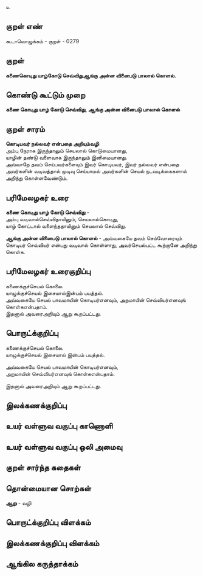 உ

## குறள் எண் 

கூடாவொழுக்கம் - குறள் - 0279  

## குறள் 

**கணைகொடிது யாழ்கோடு செவ்விதுஆங்கு அன்ன 
வினைபடு பாலால் கொளல்.**  

## கொண்டு கூட்டும் முறை

**கணை கொடிது யாழ் கோடு செவ்விது, ஆங்கு அன்ன வினைபடு பாலால் கொளல்**  

## குறள் சாரம் 

**கொடியவர் நல்லவர் என்பதை அறியும்வழி**  
அம்பு நேராக இருந்தாலும் செயலால் கொடுமையானது,  
யாழின் தண்டு வளைவாக இருந்தாலும் இனிமையானது.  
அவ்வாறே தவம் செய்பவர்களையும் இவர் கொடியவர், இவர் நல்லவர் என்பதை அவர்களின் வடிவத்தால் முடிவு செய்யாமல் அவர்களின் செயல் நடவடிக்கைகளால் அறிந்து கொள்ளவேண்டும்.  

## பரிமேலழகர் உரை

**கணை கொடிது யாழ் கோடு செவ்விது** -   
அம்பு வடிவால்செவ்விதாயினும், செயலால்கொடிது,  
யாழ் கோட்டால் வளைந்ததாயினும் செயலால் செவ்விது.   

**ஆங்கு அன்ன வினைபடு பாலால் கொளல்** - அவ்வகையே தவம் செய்வோரையும் கொடியர் செவ்வியர் என்பது வடிவால் கொள்ளாது, அவர்செயல்பட்ட கூற்றானே அறிந்து கொள்க.   


## பரிமேலழகர் உரைகுறிப்பு   

கணைக்குச்செயல் கொலை.  
யாழுக்குச்செயல் இசையால்இன்பம் பயத்தல்.  
அவ்வகையே செயல் பாவமாயின் கொடியர்எனவும், அறமாயின் செவ்வியர்எனவுங் கொள்கஎன்பதாம்.  
இதனால் அவரைஅறியும் ஆறு கூறப்பட்டது.    

## பொருட்க்குறிப்பு 

கணைக்குச்செயல் கொலை.  
யாழுக்குச்செயல் இசையால் இன்பம் பயத்தல்.  

அவ்வகையே செயல் பாவமாயின் கொடியர்எனவும்,   
அறமாயின் செவ்வியர்எனவுங் கொள்கஎன்பதாம்.    

இதனால் அவரைஅறியும் ஆறு கூறப்பட்டது.     

## இலக்கணக்குறிப்பு  


## உயர் வள்ளுவ வகுப்பு காணொளி


## உயர் வள்ளுவ வகுப்பு ஒலி அமைவு 

 
## குறள் சார்ந்த கதைகள் 


## தொன்மையான சொற்கள்

**ஆறு** - வழி   

## பொருட்க்குறிப்பு விளக்கம்


## இலக்கணக்குறிப்பு விளக்கம்


## ஆங்கில கருத்தாக்கம் 


